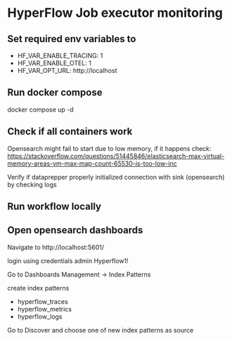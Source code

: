 # HyperFlow Job executor monitoring

## Set required env variables to
- HF_VAR_ENABLE_TRACING: 1
- HF_VAR_ENABLE_OTEL: 1
- HF_VAR_OPT_URL: http://localhost

## Run docker compose
docker compose up -d

## Check if all containers work
Opensearch might fail to start due to low memory, if it happens check:
https://stackoverflow.com/questions/51445846/elasticsearch-max-virtual-memory-areas-vm-max-map-count-65530-is-too-low-inc

Verify if dataprepper properly initialized connection with sink (opensearch) by checking logs

## Run workflow locally

## Open opensearch dashboards

Navigate to
http://localhost:5601/

login using credentials 
admin
Hyperflow1!

Go to Dashboards Management -> Index Patterns

create index patterns
- hyperflow_traces
- hyperflow_metrics
- hyperflow_logs

Go to Discover and choose one of new index patterns as source
